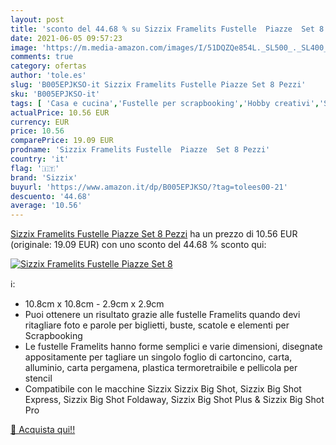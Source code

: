 ```yaml
---
layout: post
title: 'sconto del 44.68 % su Sizzix Framelits Fustelle  Piazze  Set 8  '
date: 2021-06-05 09:57:23
image: 'https://m.media-amazon.com/images/I/51DQZQe854L._SL500_._SL400_.jpg'
comments: true
category: ofertas
author: 'tole.es'
slug: 'B005EPJKSO-it Sizzix Framelits Fustelle Piazze Set 8 Pezzi'
sku: 'B005EPJKSO-it'
tags: [ 'Casa e cucina','Fustelle per scrapbooking','Hobby creativi','Scrapbooking','sizzix', ]
actualPrice: 10.56 EUR
currency: EUR
price: 10.56
comparePrice: 19.09 EUR
prodname: 'Sizzix Framelits Fustelle  Piazze  Set 8 Pezzi'
country: 'it'
flag: '🇮🇹'
brand: 'Sizzix'
buyurl: 'https://www.amazon.it/dp/B005EPJKSO/?tag=tolees00-21'
descuento: '44.68'
average: '10.56'
---
```


[Sizzix Framelits Fustelle  Piazze  Set 8 Pezzi](https://www.amazon.it/dp/B005EPJKSO/?tag=tolees00-21) ha un prezzo di 10.56 EUR (originale: 19.09 EUR) con uno sconto del 44.68 % sconto qui:

[![Sizzix Framelits Fustelle  Piazze  Set 8](https://m.media-amazon.com/images/I/51DQZQe854L._SL500_._SL400_.jpg)](https://www.amazon.it/dp/B005EPJKSO/?tag=tolees00-21)

ℹ️:

- 10.8cm x 10.8cm - 2.9cm x 2.9cm
- Puoi ottenere un risultato grazie alle fustelle Framelits quando devi ritagliare foto e parole per biglietti, buste, scatole e elementi per Scrapbooking
- Le fustelle Framelits hanno forme semplici e varie dimensioni, disegnate appositamente per tagliare un singolo foglio di cartoncino, carta, alluminio, carta pergamena, plastica termoretraibile e pellicola per stencil
- Compatibile con le macchine Sizzix Sizzix Big Shot, Sizzix Big Shot Express, Sizzix Big Shot Foldaway, Sizzix Big Shot Plus & Sizzix Big Shot Pro

[🛒 Acquista qui!!](https://www.amazon.it/dp/B005EPJKSO/?tag=tolees00-21)
